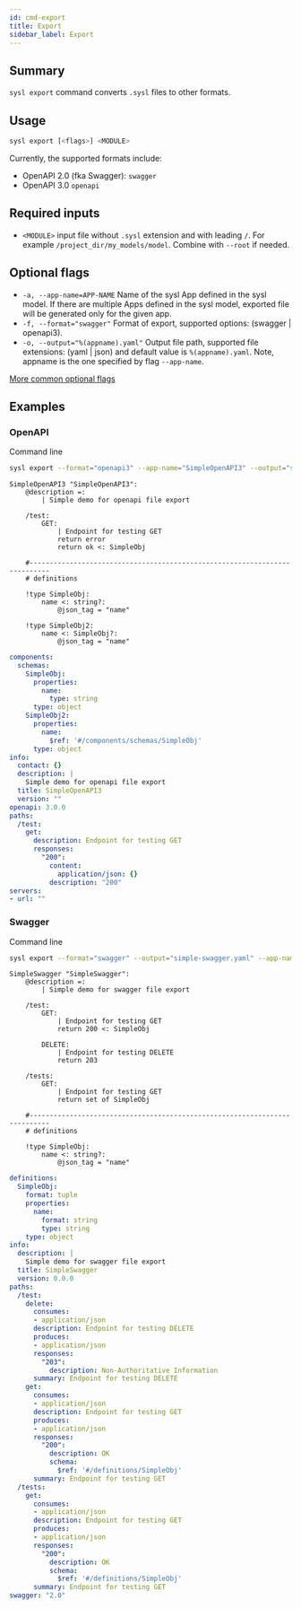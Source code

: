 ```yaml
---
id: cmd-export
title: Export
sidebar_label: Export
---
```


## Summary

`sysl export` command converts `.sysl` files to other formats.

## Usage

```bash
sysl export [<flags>] <MODULE>
```

Currently, the supported formats include:

- OpenAPI 2.0 (fka Swagger): `swagger`
- OpenAPI 3.0 `openapi`

## Required inputs

- `<MODULE>` input file without `.sysl` extension and with leading `/`. For example `/project_dir/my_models/model`. Combine with `--root` if needed.

## Optional flags

- `-a, --app-name=APP-NAME` Name of the sysl App defined in the sysl model. If there are multiple Apps defined in the sysl model, exported file will be generated only for the given app.
- `-f, --format="swagger"` Format of export, supported options: (swagger | openapi3).
- `-o, --output="%(appname).yaml"` Output file path, supported file extensions: (yaml | json) and default value is `%(appname).yaml`. Note, appname is the one specified by flag `--app-name`.

[More common optional flags](common-flags)

## Examples

### OpenAPI

Command line

```bash
sysl export --format="openapi3" --app-name="SimpleOpenAPI3" --output="simple-openapi3.yaml" simple-openapi3.sysl
```

```sysl title="Input Sysl file: simple-openapi3.sysl"
SimpleOpenAPI3 "SimpleOpenAPI3":
    @description =:
        | Simple demo for openapi file export

    /test:
        GET:
            | Endpoint for testing GET
            return error
            return ok <: SimpleObj

    #---------------------------------------------------------------------------
    # definitions

    !type SimpleObj:
        name <: string?:
            @json_tag = "name"

    !type SimpleObj2:
        name <: SimpleObj?:
            @json_tag = "name"
```

```yaml title="Output OpenAPI3 file: simple-openapi3.yaml"
components:
  schemas:
    SimpleObj:
      properties:
        name:
          type: string
      type: object
    SimpleObj2:
      properties:
        name:
          $ref: '#/components/schemas/SimpleObj'
      type: object
info:
  contact: {}
  description: |
    Simple demo for openapi file export
  title: SimpleOpenAPI3
  version: ""
openapi: 3.0.0
paths:
  /test:
    get:
      description: Endpoint for testing GET
      responses:
        "200":
          content:
            application/json: {}
          description: "200"
servers:
- url: ""
```

### Swagger

Command line

```bash
sysl export --format="swagger" --output="simple-swagger.yaml" --app-name="SimpleSwagger" simple-swagger.sysl
```

```sysl title="Input Sysl file: simple-swagger.sysl"
SimpleSwagger "SimpleSwagger":
    @description =:
        | Simple demo for swagger file export

    /test:
        GET:
            | Endpoint for testing GET
            return 200 <: SimpleObj

        DELETE:
            | Endpoint for testing DELETE
            return 203        

    /tests:
        GET:
            | Endpoint for testing GET
            return set of SimpleObj        

    #---------------------------------------------------------------------------
    # definitions

    !type SimpleObj:
        name <: string?:
            @json_tag = "name"
```

```yaml title="Output Swagger file: simple-swagger.yaml"
definitions:
  SimpleObj:
    format: tuple
    properties:
      name:
        format: string
        type: string
    type: object
info:
  description: |
    Simple demo for swagger file export
  title: SimpleSwagger
  version: 0.0.0
paths:
  /test:
    delete:
      consumes:
      - application/json
      description: Endpoint for testing DELETE
      produces:
      - application/json
      responses:
        "203":
          description: Non-Authoritative Information
      summary: Endpoint for testing DELETE
    get:
      consumes:
      - application/json
      description: Endpoint for testing GET
      produces:
      - application/json
      responses:
        "200":
          description: OK
          schema:
            $ref: '#/definitions/SimpleObj'
      summary: Endpoint for testing GET
  /tests:
    get:
      consumes:
      - application/json
      description: Endpoint for testing GET
      produces:
      - application/json
      responses:
        "200":
          description: OK
          schema:
            $ref: '#/definitions/SimpleObj'
      summary: Endpoint for testing GET
swagger: "2.0"
```
